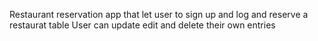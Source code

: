 Restaurant reservation app that let user to sign up and log and reserve a restaurat table 
User can update edit and delete their own entries


